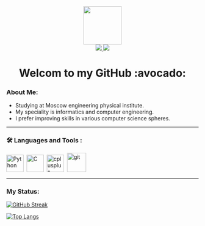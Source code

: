 <div id="header" align="center">
  <img src="https://media.giphy.com/media/BzyTuYCmvSORqs1ABM/giphy.gif" width="100"/>
</div>

<div id="badges" align="center">
  <a href="https://vk.com/jasmine_crol">
    <img src = "https://img.shields.io/badge/VK-005d90?style=for-the-badge&logo=VK" />
  </a>
  <a href="https://t.me/Slacked_DuDe">
    <img src = "https://img.shields.io/badge/Telegram-5284c7?style=for-the-badge&logo=Telegram" />
  </a>
</div>

<div align="center">
  <img src="https://komarev.com/ghpvc/?username=T207-pixel&style=flat-square&color=blue" alt=""/>
</div>

<h1 align="center">
  Welcom to my GitHub :avocado:
</h1>

### About Me:
-  Studying at Moscow engineering physical institute.
-  My speciality is informatics and computer engineering.
-  I prefer improving skills in various computer science spheres.

____

### :hammer_and_wrench: Languages and Tools :
<div>
  <img src="https://github.com/devicons/devicon/blob/master/icons/python/python-original.svg" title="Python" alt="Python" width="45" height="45"/>&nbsp;
  <img src="https://github.com/devicons/devicon/blob/master/icons/c/c-original.svg" title="C" alt="C" width="45" height="45"/>&nbsp;
  <img src="https://github.com/devicons/devicon/blob/master/icons/cplusplus/cplusplus-original.svg" title="cplusplus" alt="cplusplus" width="45" height="45"/>&nbsp;
  <img src="https://github.com/devicons/devicon/blob/master/icons/git/git-original-wordmark.svg" title="git" alt="git" width="50" height="50"/>&nbsp;
</div>

____

### My Status:
[![GitHub Streak](http://github-readme-streak-stats.herokuapp.com?user=T207-pixel&theme=dark&background=000000)](https://git.io/streak-stats)

[![Top Langs](https://github-readme-stats.vercel.app/api/top-langs/?username=T207-pixel&layout=compact&theme=vision-friendly-dark)](https://github.com/anuraghazra/github-readme-stats)

